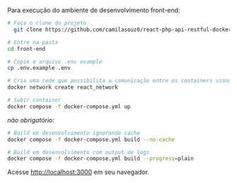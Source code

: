 Para execução do ambiente de desenvolvimento front-end:
```bash
# Faça o clone do projeto
  git clone https://github.com/camilasouz0/react-php-api-restful-docker.git
```

```bash
# Entre na pasta
cd front-end
```

```bash
# Copie o arquivo .env example
cp .env.example .env
```

```bash
# Cria uma rede que possibilita a comunicação entre os containers usando o nome do container como hostname
docker network create react_network

# Subir container
docker compose -f docker-compose.yml up
```

_não obrigatório_:

```bash
# Build em desenvolvimento ignorando cache
docker compose -f docker-compose.yml build --no-cache
```

```bash
# Build em desenvolvimento com output de logs
docker compose -f docker-compose.yml build --progress=plain
```

Acesse [http://localhost:3000](http://localhost:3000) em seu navegador.
